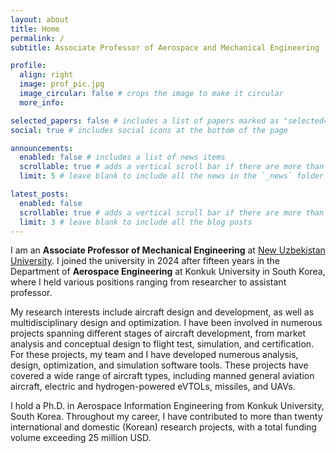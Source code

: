 ```yaml
---
layout: about
title: Home
permalink: /
subtitle: Associate Professor of Aerospace and Mechanical Engineering

profile:
  align: right
  image: prof_pic.jpg
  image_circular: false # crops the image to make it circular
  more_info:

selected_papers: false # includes a list of papers marked as "selected={true}"
social: true # includes social icons at the bottom of the page

announcements:
  enabled: false # includes a list of news items
  scrollable: true # adds a vertical scroll bar if there are more than 3 news items
  limit: 5 # leave blank to include all the news in the `_news` folder

latest_posts:
  enabled: false
  scrollable: true # adds a vertical scroll bar if there are more than 3 new posts items
  limit: 3 # leave blank to include all the blog posts
---
```


I am an **Associate Professor of Mechanical Engineering** at [New Uzbekistan University](https://newuu.uz/en/employee/category/faculty-members?department_id=24). I joined the university in 2024 after fifteen years in the Department of **Aerospace Engineering** at Konkuk University in South Korea, where I held various positions ranging from researcher to assistant professor.

My research interests include aircraft design and development, as well as multidisciplinary design and optimization. I have been involved in numerous projects spanning different stages of aircraft development, from market analysis and conceptual design to flight test, simulation, and certification. For these projects, my team and I have developed numerous analysis, design, optimization, and simulation software tools. These projects have covered a wide range of aircraft types, including manned general aviation aircraft, electric and hydrogen-powered eVTOLs, missiles, and UAVs.

I hold a Ph.D. in Aerospace Information Engineering from Konkuk University, South Korea. Throughout my career, I have contributed to more than twenty international and domestic (Korean) research projects, with a total funding volume exceeding 25 million USD.
